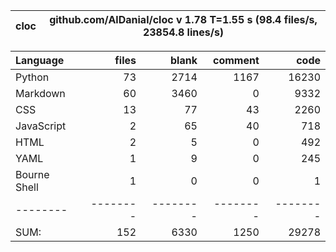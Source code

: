 cloc|github.com/AlDanial/cloc v 1.78  T=1.55 s (98.4 files/s, 23854.8 lines/s)
--- | ---

Language|files|blank|comment|code
:-------|-------:|-------:|-------:|-------:
Python|73|2714|1167|16230
Markdown|60|3460|0|9332
CSS|13|77|43|2260
JavaScript|2|65|40|718
HTML|2|5|0|492
YAML|1|9|0|245
Bourne Shell|1|0|0|1
--------|--------|--------|--------|--------
SUM:|152|6330|1250|29278
